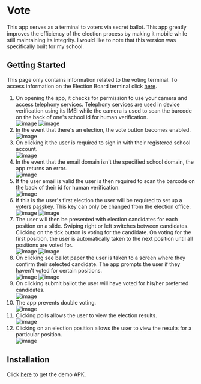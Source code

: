 # Vote
This app serves as a terminal to voters via secret ballot. This app greatly improves the efficiency of the election process by making it mobile while still maintaining its integrity. I would like to note that this version was specifically built for my school.

## Getting Started
This page only contains information related to the voting terminal. To access information on the Election Board terminal click [here](https://github.com/nenecorporates/Election-Board).
1. On opening the app, it checks for permission to use your camera and access telephony services. Telephony services are used in device verification using its IMEI while the camera is used to scan the barcode on the back of one's school id for human verification.  
![image](https://github.com/nenecorporates/Vote/raw/master/ScreenShots/ssv1.jpg)
![image](https://github.com/nenecorporates/Vote/raw/master/ScreenShots/ssv2.jpg)  
2. In the event that there's an election, the vote button becomes enabled.  
![image](https://github.com/nenecorporates/Vote/raw/master/ScreenShots/ssv3.jpg)  
3. On clicking it the user is required to sign in with their registered school account.  
![image](https://github.com/nenecorporates/Vote/raw/master/ScreenShots/ssv4.jpg)  
4. In the event that the email domain isn't the specified school domain, the app returns an error.  
![image](https://github.com/nenecorporates/Vote/raw/master/ScreenShots/ssv5.jpg)  
5. If the user email is valid the user is then required to scan the barcode on the back of their id for human verification.  
![image](https://github.com/nenecorporates/Vote/raw/master/ScreenShots/ssv6.jpg)  
6. If this is the user's first election the user will be required to set up a voters passkey. This key can only be changed from the election office.  
![image](https://github.com/nenecorporates/Vote/raw/master/ScreenShots/ssv8.jpg)
![image](https://github.com/nenecorporates/Vote/raw/master/ScreenShots/ssv6.jpg)  
7. The user will then be presented with election candidates for each position on a slide. Swiping right or left switches between candidates. Clicking on the tick button is voting for the candidate. On voting for the first position, the user is automatically taken to the next position until all positions are voted for.  
![image](https://github.com/nenecorporates/Vote/raw/master/ScreenShots/ssv10.jpg)
![image](https://github.com/nenecorporates/Vote/raw/master/ScreenShots/ssv11.jpg)  
8. On clicking see ballot paper the user is taken to a screen where they confirm their selected candidate. The app prompts the user if they haven't voted for certain positions.  
![image](https://github.com/nenecorporates/Vote/raw/master/ScreenShots/ssv12.jpg)
![image](https://github.com/nenecorporates/Vote/raw/master/ScreenShots/ssv13.jpg)  
9. On clicking submit ballot the user will have voted for his/her preferred candidates.  
![image](https://github.com/nenecorporates/Vote/raw/master/ScreenShots/ssv14.jpg)  
10. The app prevents double voting.  
![image](https://github.com/nenecorporates/Vote/raw/master/ScreenShots/ssv15.jpg)  
11. Clicking polls allows the user to view the election results.  
![image](https://github.com/nenecorporates/Vote/raw/master/ScreenShots/ssv17.jpg)  
12. Clicking on an election position allows the user to view the results for a particular position.  
![image](https://github.com/nenecorporates/Vote/raw/master/ScreenShots/ssv18.jpg)  

## Installation
Click [here](https://drive.google.com/uc?export=view&id=1jhGLhUspfRDfzyotHPyVEuW71HcDC0qs) to get the demo APK.
